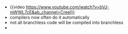 - {{video https://www.youtube.com/watch?v=bVJ-mWWL7cE&ab_channel=Creel}}
- compilers now often do it automatically
- not all branchless code will be compiled into branchless
-